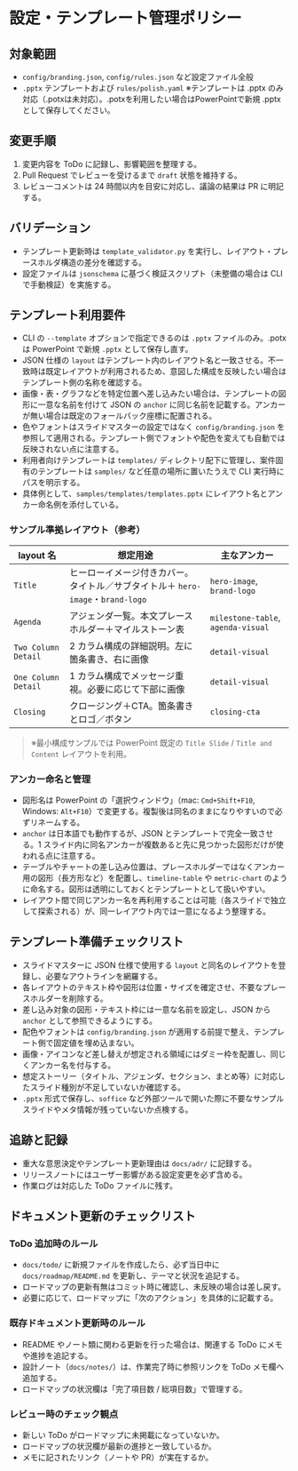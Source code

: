 # 設定・テンプレート管理ポリシー

## 対象範囲
- `config/branding.json`, `config/rules.json` など設定ファイル全般
- `.pptx` テンプレートおよび `rules/polish.yaml`
  ※テンプレートは .pptx のみ対応（.potxは未対応）。.potxを利用したい場合はPowerPointで新規 .pptx として保存してください。

## 変更手順
1. 変更内容を ToDo に記録し、影響範囲を整理する。
2. Pull Request でレビューを受けるまで `draft` 状態を維持する。
3. レビューコメントは 24 時間以内を目安に対応し、議論の結果は PR に明記する。

## バリデーション
- テンプレート更新時は `template_validator.py` を実行し、レイアウト・プレースホルダ構造の差分を確認する。
- 設定ファイルは `jsonschema` に基づく検証スクリプト（未整備の場合は CLI で手動検証）を実施する。

## テンプレート利用要件
- CLI の `--template` オプションで指定できるのは `.pptx` ファイルのみ。.potx は PowerPoint で新規 `.pptx` として保存し直す。
- JSON 仕様の `layout` はテンプレート内のレイアウト名と一致させる。不一致時は既定レイアウトが利用されるため、意図した構成を反映したい場合はテンプレート側の名称を確認する。
- 画像・表・グラフなどを特定位置へ差し込みたい場合は、テンプレートの図形に一意な名前を付けて JSON の `anchor` に同じ名前を記載する。アンカーが無い場合は既定のフォールバック座標に配置される。
- 色やフォントはスライドマスターの設定ではなく `config/branding.json` を参照して適用される。テンプレート側でフォントや配色を変えても自動では反映されない点に注意する。
- 利用者向けテンプレートは `templates/` ディレクトリ配下に管理し、案件固有のテンプレートは `samples/` など任意の場所に置いたうえで CLI 実行時にパスを明示する。
- 具体例として、`samples/templates/templates.pptx` にレイアウト名とアンカー命名例を添付している。

### サンプル準拠レイアウト（参考）
| layout 名 | 想定用途 | 主なアンカー |
| --- | --- | --- |
| `Title` | ヒーローイメージ付きカバー。タイトル／サブタイトル＋ `hero-image`・`brand-logo` | `hero-image`, `brand-logo` |
| `Agenda` | アジェンダ一覧。本文プレースホルダー＋マイルストーン表 | `milestone-table`, `agenda-visual` |
| `Two Column Detail` | 2 カラム構成の詳細説明。左に箇条書き、右に画像 | `detail-visual` |
| `One Column Detail` | 1 カラム構成でメッセージ重視。必要に応じて下部に画像 | `detail-visual` |
| `Closing` | クロージング＋CTA。箇条書きとロゴ／ボタン | `closing-cta` |

> ※最小構成サンプルでは PowerPoint 既定の `Title Slide` / `Title and Content` レイアウトを利用。

### アンカー命名と管理
- 図形名は PowerPoint の「選択ウィンドウ」（mac: `Cmd+Shift+F10`, Windows: `Alt+F10`）で変更する。複製後は同名のままになりやすいので必ずリネームする。
- `anchor` は日本語でも動作するが、JSON とテンプレートで完全一致させる。1 スライド内に同名アンカーが複数あると先に見つかった図形だけが使われる点に注意する。
- テーブルやチャートの差し込み位置は、プレースホルダーではなくアンカー用の図形（長方形など）を配置し、`timeline-table` や `metric-chart` のように命名する。図形は透明にしておくとテンプレートとして扱いやすい。
- レイアウト間で同じアンカー名を再利用することは可能（各スライドで独立して探索される）が、同一レイアウト内では一意になるよう整理する。

## テンプレート準備チェックリスト
- スライドマスターに JSON 仕様で使用する `layout` と同名のレイアウトを登録し、必要なアウトラインを網羅する。
- 各レイアウトのテキスト枠や図形は位置・サイズを確定させ、不要なプレースホルダーを削除する。
- 差し込み対象の図形・テキスト枠には一意な名前を設定し、JSON から `anchor` として参照できるようにする。
- 配色やフォントは `config/branding.json` が適用する前提で整え、テンプレート側で固定値を埋め込まない。
- 画像・アイコンなど差し替えが想定される領域にはダミー枠を配置し、同じくアンカー名を付与する。
- 想定ストーリー（タイトル、アジェンダ、セクション、まとめ等）に対応したスライド種別が不足していないか確認する。
- `.pptx` 形式で保存し、`soffice` など外部ツールで開いた際に不要なサンプルスライドやメタ情報が残っていないか点検する。

## 追跡と記録
- 重大な意思決定やテンプレート更新理由は `docs/adr/` に記録する。
- リリースノートにはユーザー影響がある設定変更を必ず含める。
- 作業ログは対応した ToDo ファイルに残す。

## ドキュメント更新のチェックリスト

### ToDo 追加時のルール
- `docs/todo/` に新規ファイルを作成したら、必ず当日中に `docs/roadmap/README.md` を更新し、テーマと状況を追記する。
- ロードマップの更新有無はコミット時に確認し、未反映の場合は差し戻す。
- 必要に応じて、ロードマップに「次のアクション」を具体的に記載する。

### 既存ドキュメント更新時のルール
- README やノート類に関わる更新を行った場合は、関連する ToDo にメモや進捗を追記する。
- 設計ノート（`docs/notes/`）は、作業完了時に参照リンクを ToDo メモ欄へ追加する。
- ロードマップの状況欄は「完了項目数 / 総項目数」で管理する。

### レビュー時のチェック観点
- 新しい ToDo がロードマップに未掲載になっていないか。
- ロードマップの状況欄が最新の進捗と一致しているか。
- メモに記されたリンク（ノートや PR）が実在するか。
